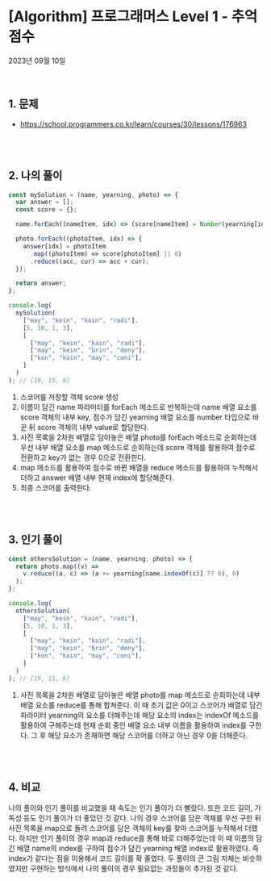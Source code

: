 # [Algorithm] 프로그래머스 Level 1 - 추억 점수

2023년 09월 10일

<br>

## 1. 문제

- https://school.programmers.co.kr/learn/courses/30/lessons/176963

<br>
<br>

## 2. 나의 풀이

```jsx
const mySolution = (name, yearning, photo) => {
  var answer = [];
  const score = {};

  name.forEach((nameItem, idx) => (score[nameItem] = Number(yearning[idx])));

  photo.forEach((photoItem, idx) => {
    answer[idx] = photoItem
      .map((photoItem) => score[photoItem] || 0)
      .reduce((acc, cur) => acc + cur);
  });

  return answer;
};

console.log(
  mySolution(
    ["may", "kein", "kain", "radi"],
    [5, 10, 1, 3],
    [
      ["may", "kein", "kain", "radi"],
      ["may", "kein", "brin", "deny"],
      ["kon", "kain", "may", "coni"],
    ]
  )
); // [19, 15, 6]
```

1. 스코어를 저장할 객체 score 생성
2. 이름이 담긴 name 파라미터를 forEach 메소드로 반복하는데 name 배열 요소를 score 객체의 내부 key, 점수가 담긴 yearning 배열 요소를 number 타입으로 바꾼 뒤 score 객체의 내부 value로 할당한다.
3. 사진 목록을 2차원 배열로 담아놓은 배열 photo를 forEach 메소드로 순회하는데 우선 내부 배열 요소를 map 메소드로 순회하는데 score 객체를 활용하여 점수로 전환하고 key가 없는 경우 0으로 전환한다.
4. map 메소드를 활용하여 점수로 바뀐 배열을 reduce 메소드를 활용하여 누적해서 더하고 answer 배열 내부 현재 index에 할당해준다.
5. 최종 스코어를 출력한다.

<br>
<br>

## 3. 인기 풀이

```jsx
const othersSolution = (name, yearning, photo) => {
  return photo.map((v) =>
    v.reduce((a, c) => (a += yearning[name.indexOf(c)] ?? 0), 0)
  );
};

console.log(
  othersSolution(
    ["may", "kein", "kain", "radi"],
    [5, 10, 1, 3],
    [
      ["may", "kein", "kain", "radi"],
      ["may", "kein", "brin", "deny"],
      ["kon", "kain", "may", "coni"],
    ]
  )
); // [19, 15, 6]
```

1. 사진 목록을 2차원 배열로 담아놓은 배열 photo를 map 메소드로 순회하는데 내부 배열 요소를 reduce를 통해 합쳐준다. 이 때 초기 값은 0이고 스코어가 배열로 담긴 파라미터 yearning의 요소를 더해주는데 해당 요소의 index는 indexOf 메소드를 활용하여 구해주는데 현재 순회 중인 배열 요소 내부 이름을 활용하여 index를 구한다. 그 후 해당 요소가 존재하면 해당 스코어를 더하고 아닌 경우 0을 더해준다.

<br>
<br>

## 4. 비교

나의 풀이와 인기 풀이를 비교했을 때 속도는 인기 풀이가 더 빨랐다. 또한 코드 길이, 가독성 등도 인기 풀이가 더 좋았던 것 같다. 나의 경우 스코어를 담은 객체를 우선 구한 뒤 사진 목록을 map으로 돌려 스코어를 담은 객체의 key를 찾아 스코어를 누적해서 더했다. 하지만 인기 풀이의 경우 map과 reduce를 통해 바로 더해주었는데 이 때 이름의 담긴 배열 name의 index를 구하여 점수가 담긴 yearning 배열 index로 활용하였다. 즉 index가 같다는 점을 이용해서 코드 길이를 확 줄였다. 두 풀이의 큰 그림 자체는 비슷하였지만 구현하는 방식에서 나의 풀이의 경우 필요없는 과정들이 추가된 것 같다.

<br>
